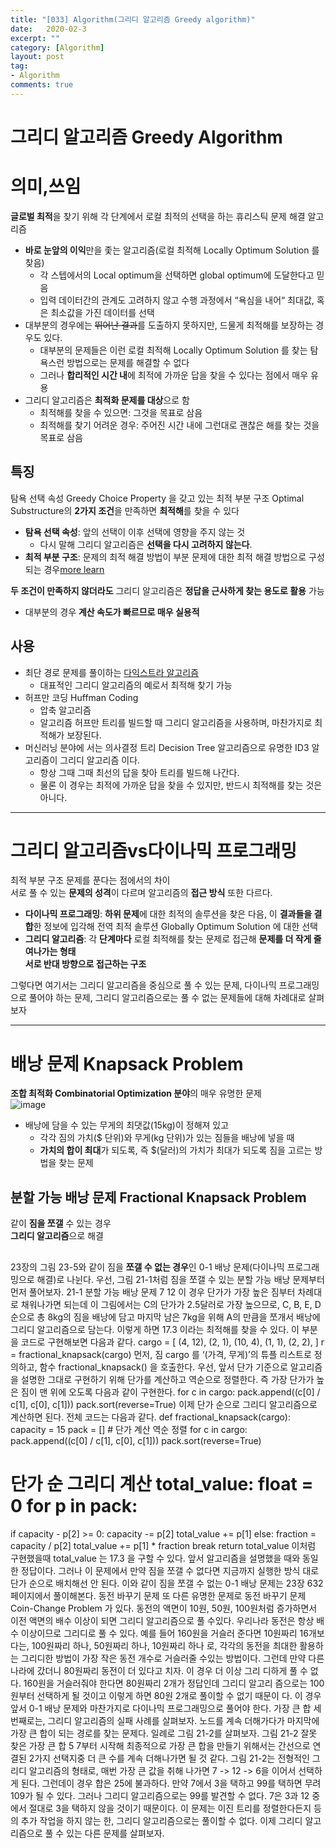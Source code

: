 ```yaml
---
title: "[033] Algorithm(그리디 알고리즘 Greedy algorithm)"
date:   2020-02-3
excerpt: ""
category: [Algorithm]
layout: post
tag:
- Algorithm
comments: true
---
```


# 그리디 알고리즘 Greedy Algorithm

# 의미,쓰임
**글로벌 최적**을 찾기 위해 각 단계에서 로컬 최적의 선택을 하는 휴리스틱 문제 해결 알고리즘       
* **바로 눈앞의 이익**만을 좇는 알고리즘(로컬 최적해 Locally Optimum Solution 를 찾음)      
  * 각 스텝에서의 Local optimum을 선택하면 global optimum에 도달한다고 믿음       
  * 입력 데이터간의 관계도 고려하지 않고 수행 과정에서 “욕심을 내어“ 최대값, 혹은 최소값을 가진 데이터를 선택        
* 대부분의 경우에는 ~~뛰어난 결과~~를 도출하지 못하지만, 드물게 최적해를 보장하는 경우도 있다.      
  * 대부분의 문제들은 이런 로컬 최적해 Locally Optimum Solution 를 찾는 탐욕스런 방법으로는 문제를 해결할 수 없다  
  * 그러나 **합리적인 시간 내**에 최적에 가까운 답을 찾을 수 있다는 점에서 매우 유용   
* 그리디 알고리즘은 **최적화 문제를 대상**으로 함     
   * 최적해를 찾을 수 있으면: 그것을 목표로 삼음    
   * 최적해를 찾기 어려운 경우: 주어진 시간 내에 그런대로 괜찮은 해를 찾는 것을 목표로 삼음      

## 특징
탐욕 선택 속성 Greedy Choice Property 을 갖고 있는 최적 부분 구조 Optimal Substructure의 **2가지 조건**을 만족하면 **최적해**를 찾을 수 있다      
* **탐욕 선택 속성**: 앞의 선택이 이후 선택에 영향을 주지 않는 것      
    *  다시 말해 그리디 알고리즘은 **선택을 다시 고려하지 않는다**. 
* **최적 부분 구조**: 문제의 최적 해결 방법이 부분 문제에 대한 최적 해결 방법으로 구성되는 경우[more learn]()      
    
**두 조건이 만족하지 않더라도** 그리디 알고리즘은 **정답을 근사하게 찾는 용도로 활용** 가능       
* 대부분의 경우 **계산 속도가 빠르므로 매우 실용적**     

## 사용
* 최단 경로 문제를 풀이하는 [다익스트라 알고리즘]()     
   * 대표적인 그리디 알고리즘의 예로서 최적해 찾기 가능     
* 허프만 코딩 Huffman Coding      
   * 압축 알고리즘     
   * 알고리즘 허프만 트리를 빌드할 때 그리디 알고리즘을 사용하며, 마찬가지로 최적해가 보장된다.      
*  머신러닝 분야에 서는 의사결정 트리 Decision Tree 알고리즘으로 유명한 ID3 알고리즘이 그리디 알고리즘 이다.        
   *  항상 그때 그때 최선의 답을 찾아 트리를 빌드해 나간다.        
   *  물론 이 경우는 최적에 가까운 답을 찾을 수 있지만, 반드시 최적해를 찾는 것은 아니다.      
   



---

# 그리디 알고리즘vs다이나믹 프로그래밍
최적 부분 구조 문제를 푼다는 점에서의 차이       
서로 풀 수 있는 **문제의 성격**이 다르며 알고리즘의 **접근 방식** 또한 다르다.      
* **다이나믹 프로그래밍**: **하위 문제**에 대한 최적의 솔루션을 찾은 다음, 이 **결과들을 결합**한 정보에 입각해 전역 최적 솔루션 Globally Optimum Solution 에 대한 선택      
* **그리디 알고리즘**: 각 **단계마다** 로컬 최적해를 찾는 문제로 접근해 **문제를 더 작게 줄여나가는 형태**      
**서로 반대 방향으로 접근하는 구조**


그렇다면 여기서는 그리디 알고리즘을 중심으로 풀 수 있는 문제, 다이나믹 프로그래밍 으로 풀어야 하는 문제, 
그리디 알고리즘으로는 풀 수 없는 문제들에 대해 차례대로 살펴 보자

---

# 배낭 문제 Knapsack Problem
**조합 최적화 Combinatorial Optimization 분야**의 매우 유명한 문제   
![image](https://user-images.githubusercontent.com/76824611/121292179-7e4e5300-c924-11eb-9480-6b84b5ffa7ec.png)
* 배낭에 담을 수 있는 무게의 최댓값(15kg)이 정해져 있고      
   * 각각 짐의 가치($ 단위)와 무게(kg 단위)가 있는 짐들을 배낭에 넣을 때    
   * **가치의 합이 최대**가 되도록, 즉 $(달러)의 가치가 최대가 되도록 짐을 고르는 방법을 찾는 문제        

## 분할 가능 배낭 문제 Fractional Knapsack Problem 
같이 **짐을 쪼갤** 수 있는 경우        
**그리디 알고리즘**으로 해결     

## 
23장의 그림 23-5와 같이 짐을 **쪼갤 수 없는 경우**인 0-1 배낭 문제(다이나믹 프로그래밍으로 해결)로 나뉜다.
우선, 그림 21-1처럼 짐을 쪼갤 수 있는 분할 가능 배낭 문제부터 먼저 풀어보자.
21-1 분할 가능 배낭 문제
7
12
이 경우 단가가 가장 높은 짐부터 차례대로 채워나가면 되는데 이 그림에서는 C의 단가가 2.5달러로 가장 높으므로, C, B, E, D 순으로 총 8kg의 짐을 배낭에 담고 마지막 남은 7kg을 위해 A의 만큼을 쪼개서 배낭에 그리디 알고리즘으로 담는다. 이렇게 하면 17.3 이라는 최적해를 찾을 수 있다. 이 부분을 코드로 구현해보면 다음과 같다.
cargo = [ (4, 12), (2, 1), (10, 4), (1, 1), (2, 2), ]
r = fractional_knapsack(cargo)
먼저, 짐 cargo 를 ‘(가격, 무게)’의 튜플 리스트로 정의하고, 함수 fractional_knapsack()
을 호출한다. 우선, 앞서 단가 기준으로 알고리즘을 설명한 그대로 구현하기 위해 단가를 계산하고 역순으로 정렬한다. 즉 가장 단가가 높은 짐이 맨 위에 오도록 다음과 같이 구현한다.
for c in cargo:
pack.append((c[0] / c[1], c[0], c[1])) pack.sort(reverse=True)
이제 단가 순으로 그리디 알고리즘으로 계산하면 된다. 전체 코드는 다음과 같다.
def fractional_knapsack(cargo):
capacity = 15 pack = [] # 단가 계산 역순 정렬 for c in cargo:
pack.append((c[0] / c[1], c[0], c[1])) pack.sort(reverse=True)
# 단가 순 그리디 계산 total_value: float = 0 for p in pack:
if capacity - p[2] >= 0:
capacity -= p[2] total_value += p[1] else:
fraction = capacity / p[2] total_value += p[1] * fraction break
return total_value
이처럼 구현했을때 total_value 는 17.3 을 구할 수 있다. 앞서 알고리즘을 설명했을 때와 동일한 정답이다. 그러나 이 문제에서 만약 짐을 쪼갤 수 없다면 지금까지 실행한 방식 대로 단가 순으로 배치해선 안 된다. 이와 같이 짐을 쪼갤 수 없는 0-1 배낭 문제는 23장 632페이지에서 풀이해본다.
동전 바꾸기 문제
또 다른 유명한 문제로 동전 바꾸기 문제 Coin-Change Problem 가 있다. 동전의 액면이 10원, 50원, 100원처럼 증가하면서 이전 액면의 배수 이상이 되면 그리디 알고리즘으로 풀 수있다. 우리나라 동전은 항상 배수 이상이므로 그리디로 풀 수 있다. 예를 들어 160원을
거슬러 준다면 10원짜리 16개보다는, 100원짜리 하나, 50원짜리 하나, 10원짜리 하나 로, 각각의 동전을 최대한 활용하는 그리디한 방법이 가장 작은 동전 개수로 거슬러줄 수있는 방법이다.
그런데 만약 다른 나라에 갔더니 80원짜리 동전이 더 있다고 치자. 이 경우 더 이상 그리 디하게 풀 수 없다. 160원을 거슬러줘야 한다면 80원짜리 2개가 정답인데 그리디 알고리 즘으로는 100원부터 선택하게 될 것이고 이렇게 하면 80원 2개로 풀이할 수 없기 때문이 다. 이 경우 앞서 0-1 배낭 문제와 마찬가지로 다이나믹 프로그래밍으로 풀어야 한다.
가장 큰 합
세 번째로는, 그리디 알고리즘의 실패 사례를 살펴보자. 노드를 계속 더해가다가 마지막에 가장 큰 합이 되는 경로를 찾는 문제다. 일례로 그림 21-2를 살펴보자.
그림 21-2 잘못 찾은 가장 큰 합
5
7부터 시작해 최종적으로 가장 큰 합을 만들기 위해서는 간선으로 연결된 2가지 선택지중 더 큰 수를 계속 더해나가면 될 것 같다. 그림 21-2는 전형적인 그리디 알고리즘의 형태로, 매번 가장 큰 값을 취해 나가면 7 -> 12 -> 6을 이어서 선택하게 된다. 그런데이 경우 합은 25에 불과하다. 만약 7에서 3을 택하고 99를 택하면 무려 109가 될 수 있다. 그러나 그리디 알고리즘으로는 99를 발견할 수 없다. 7은 3과 12 중에서 절대로 3을 택하지 않을 것이기 때문이다. 이 문제는 이진 트리를 정렬한다든지 등의 추가 작업을 하지 않는 한, 그리디 알고리즘으로는 풀이할 수 없다.
이제 그리디 알고리즘으로 풀 수 있는 다른 문제를 살펴보자.
